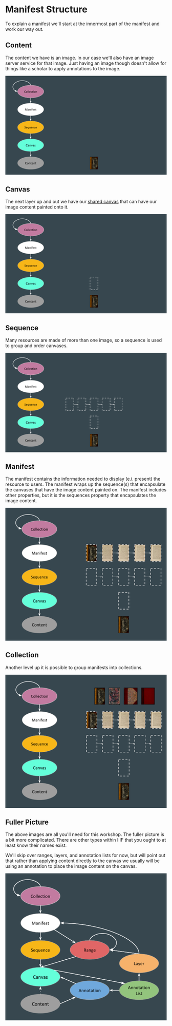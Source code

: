 # Manifest Structure

To explain a manifest we'll start at the innermost part of the manifest and work our way out.

## Content

The content we have is an image. In our case we'll also have an image server service for that image. Just having an image though doesn't allow for things like a scholar to apply annotations to the image.

![](../assets/images/presentation-chart-content.png)

## Canvas

The next layer up and out we have our [shared canvas](shared-canvas.md) that can have our image content painted onto it.

![](../assets/images/presentation-chart-canvas.png)

## Sequence

Many resources are made of more than one image, so a sequence is used to group and order canvases.

![](../assets/images/presentation-chart-sequence.png)

## Manifest

The manifest contains the information needed to display (e.i. present) the resource to users. The manifest wraps up the sequence(s) that encapsulate the canvases that have the image content painted on. The manifest includes other properties, but it is the sequences property that encapsulates the image content.

![](../assets/images/presentation-chart-manifest.png)

## Collection

Another level up it is possible to group manifests into collections.

![](../assets/images/presentation-chart-collection.png)

## Fuller Picture

The above images are all you'll need for this workshop. The fuller picture is a bit more complicated. There are other types within IIIF that you ought to at least know their names exist.

We'll skip over ranges, layers, and annotation lists for now, but will point out that rather than applying content directly to the canvas we usually will be using an annotation to place the image content on the canvas.

![](../assets/images/presentation-chart-complicated.png)
